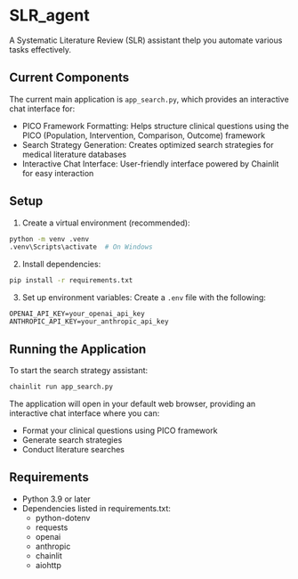# SLR_agent

A Systematic Literature Review (SLR) assistant thelp you automate various tasks effectively.

## Current Components

The current main application is `app_search.py`, which provides an interactive chat interface for:
- PICO Framework Formatting: Helps structure clinical questions using the PICO (Population, Intervention, Comparison, Outcome) framework
- Search Strategy Generation: Creates optimized search strategies for medical literature databases
- Interactive Chat Interface: User-friendly interface powered by Chainlit for easy interaction


## Setup

1. Create a virtual environment (recommended):
```bash
python -m venv .venv
.venv\Scripts\activate  # On Windows
```

2. Install dependencies:
```bash
pip install -r requirements.txt
```

3. Set up environment variables:
Create a `.env` file with the following:
```
OPENAI_API_KEY=your_openai_api_key
ANTHROPIC_API_KEY=your_anthropic_api_key
```

## Running the Application

To start the search strategy assistant:

```bash
chainlit run app_search.py
```

The application will open in your default web browser, providing an interactive chat interface where you can:
- Format your clinical questions using PICO framework
- Generate search strategies
- Conduct literature searches

## Requirements

- Python 3.9 or later
- Dependencies listed in requirements.txt:
  - python-dotenv
  - requests
  - openai
  - anthropic
  - chainlit
  - aiohttp